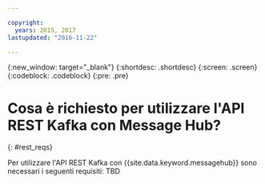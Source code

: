 ```yaml
---

copyright:
  years: 2015, 2017
lastupdated: "2016-11-22"

---
```


{:new_window: target="_blank"}
{:shortdesc: .shortdesc}
{:screen: .screen}
{:codeblock: .codeblock}
{:pre: .pre}

# Cosa è richiesto per utilizzare l'API REST Kafka con Message Hub?
{: #rest_reqs}

Per utilizzare l'API REST Kafka con {{site.data.keyword.messagehub}} sono necessari i seguenti requisiti:
TBD

<!-- TBC. Reqs needed here -->

